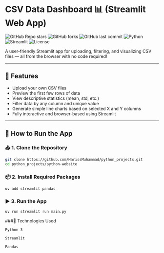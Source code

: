 # CSV Data Dashboard 📊 (Streamlit Web App)

![GitHub Repo stars](https://img.shields.io/github/stars/HarissMuhammad/python_projects?style=social)
![GitHub forks](https://img.shields.io/github/forks/HarissMuhammad/python_projects?style=social)
![GitHub last commit](https://img.shields.io/github/last-commit/HarissMuhammad/python_projects)
![Python](https://img.shields.io/badge/python-3.8%2B-blue)
![Streamlit](https://img.shields.io/badge/Streamlit-Enabled-brightgreen)
![License](https://img.shields.io/badge/license-MIT-green)

A user-friendly Streamlit app for uploading, filtering, and visualizing CSV files — all from the browser with no code required!

---

## 📌 Features

- Upload your own CSV files
- Preview the first few rows of data
- View descriptive statistics (mean, std, etc.)
- Filter data by any column and unique value
- Generate simple line charts based on selected X and Y columns
- Fully interactive and browser-based using Streamlit

---

## 🚀 How to Run the App

### 📥 1. Clone the Repository

```bash
git clone https://github.com/HarissMuhammad/python_projects.git
cd python_projects/python-website
```
### 📦 2. Install Required Packages
```bash
uv add streamlit pandas
```
### ▶️ 3. Run the App
```bash
uv run streamlit run main.py
```

###🧠 Technologies Used

    Python 3

    Streamlit

    Pandas
